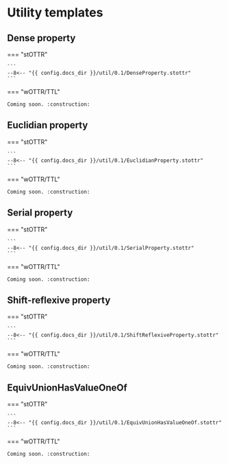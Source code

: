 # Utility templates

## Dense property

=== "stOTTR"

    ```
    --8<-- "{{ config.docs_dir }}/util/0.1/DenseProperty.stottr"
    ```
    
=== "wOTTR/TTL"

    Coming soon. :construction:

## Euclidian property

=== "stOTTR"

    ```
    --8<-- "{{ config.docs_dir }}/util/0.1/EuclidianProperty.stottr"
    ```
    
=== "wOTTR/TTL"

    Coming soon. :construction:

## Serial property

=== "stOTTR"

    ```
    --8<-- "{{ config.docs_dir }}/util/0.1/SerialProperty.stottr"
    ```
    
=== "wOTTR/TTL"

    Coming soon. :construction:

## Shift-reflexive property

=== "stOTTR"

    ```
    --8<-- "{{ config.docs_dir }}/util/0.1/ShiftReflexiveProperty.stottr"
    ```
    
=== "wOTTR/TTL"

    Coming soon. :construction:

## EquivUnionHasValueOneOf

=== "stOTTR"

    ```
    --8<-- "{{ config.docs_dir }}/util/0.1/EquivUnionHasValueOneOf.stottr"
    ```
    
=== "wOTTR/TTL"

    Coming soon. :construction:


